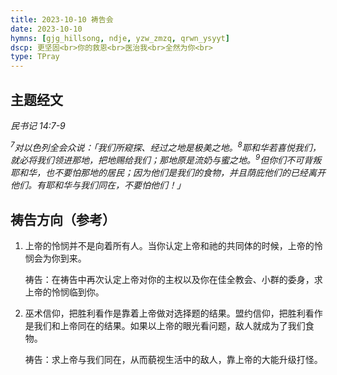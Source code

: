 ```yaml
---
title: 2023-10-10 祷告会
date: 2023-10-10
hymns: [gjg_hillsong, ndje, yzw_zmzq, qrwn_ysyyt]
dscp: 更坚固<br>你的救恩<br>医治我<br>全然为你<br>
type: TPray
---
```




## 主题经文

*民书记 14:7-9*

*<sup>7</sup>对以色列全会众说：「我们所窥探、经过之地是极美之地。<sup>8</sup>耶和华若喜悦我们，就必将我们领进那地，把地赐给我们；那地原是流奶与蜜之地。<sup>9</sup>但你们不可背叛耶和华，也不要怕那地的居民；因为他们是我们的食物，并且荫庇他们的已经离开他们。有耶和华与我们同在，不要怕他们！」*

## 祷告方向（参考）

1. 上帝的怜悯并不是向着所有人。当你认定上帝和祂的共同体的时候，上帝的怜悯会为你到来。

   祷告：在祷告中再次认定上帝对你的主权以及你在佳全教会、小群的委身，求上帝的怜悯临到你。

2. 巫术信仰，把胜利看作是靠着上帝做对选择题的结果。盟约信仰，把胜利看作是我们和上帝同在的结果。如果以上帝的眼光看问题，敌人就成为了我们食物。

   祷告：求上帝与我们同在，从而藐视生活中的敌人，靠上帝的大能升级打怪。